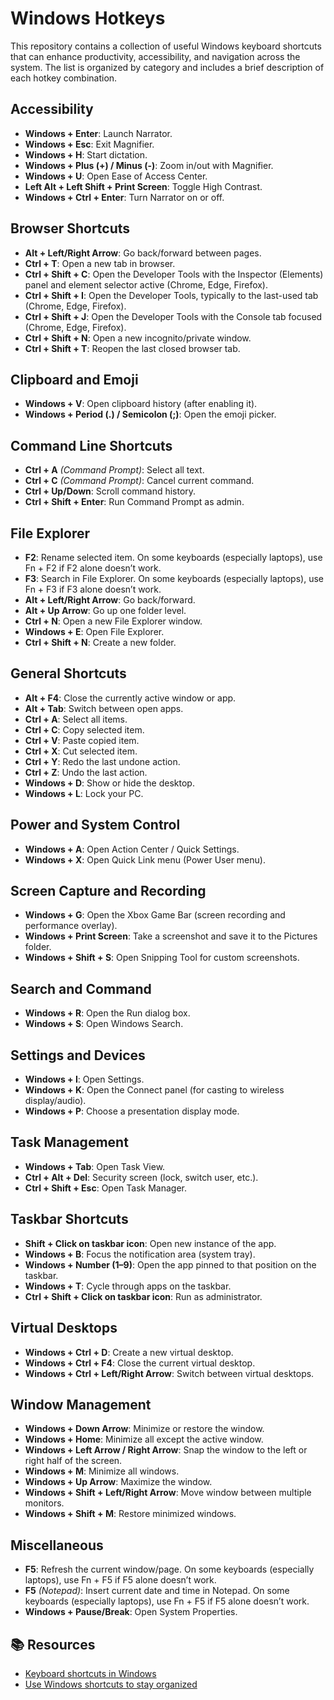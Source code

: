 # Windows Hotkeys

This repository contains a collection of useful Windows keyboard shortcuts that can enhance productivity, accessibility, and navigation across the system. The list is organized by category and includes a brief description of each hotkey combination.

## Accessibility
- **Windows + Enter**: Launch Narrator.
- **Windows + Esc**: Exit Magnifier.
- **Windows + H**: Start dictation.
- **Windows + Plus (+) / Minus (-)**: Zoom in/out with Magnifier.
- **Windows + U**: Open Ease of Access Center.
- **Left Alt + Left Shift + Print Screen**: Toggle High Contrast.
- **Windows + Ctrl + Enter**: Turn Narrator on or off.

## Browser Shortcuts
- **Alt + Left/Right Arrow**: Go back/forward between pages.
- **Ctrl + T**: Open a new tab in browser.
- **Ctrl + Shift + C**: Open the Developer Tools with the Inspector (Elements) panel and element selector active (Chrome, Edge, Firefox).
- **Ctrl + Shift + I**: Open the Developer Tools, typically to the last-used tab (Chrome, Edge, Firefox).
- **Ctrl + Shift + J**: Open the Developer Tools with the Console tab focused (Chrome, Edge, Firefox).
- **Ctrl + Shift + N**: Open a new incognito/private window.
- **Ctrl + Shift + T**: Reopen the last closed browser tab.

## Clipboard and Emoji
- **Windows + V**: Open clipboard history (after enabling it).
- **Windows + Period (.) / Semicolon (;)**: Open the emoji picker.

## Command Line Shortcuts
- **Ctrl + A** *(Command Prompt)*: Select all text.
- **Ctrl + C** *(Command Prompt)*: Cancel current command.
- **Ctrl + Up/Down**: Scroll command history.
- **Ctrl + Shift + Enter**: Run Command Prompt as admin.

## File Explorer
- **F2**: Rename selected item.  On some keyboards (especially laptops), use Fn + F2 if F2 alone doesn’t work.
- **F3**: Search in File Explorer.  On some keyboards (especially laptops), use Fn + F3 if F3 alone doesn’t work.
- **Alt + Left/Right Arrow**: Go back/forward.
- **Alt + Up Arrow**: Go up one folder level.
- **Ctrl + N**: Open a new File Explorer window.
- **Windows + E**: Open File Explorer.
- **Ctrl + Shift + N**: Create a new folder.

## General Shortcuts
- **Alt + F4**: Close the currently active window or app.
- **Alt + Tab**: Switch between open apps.
- **Ctrl + A**: Select all items.
- **Ctrl + C**: Copy selected item.
- **Ctrl + V**: Paste copied item.
- **Ctrl + X**: Cut selected item.
- **Ctrl + Y**: Redo the last undone action.
- **Ctrl + Z**: Undo the last action.
- **Windows + D**: Show or hide the desktop.
- **Windows + L**: Lock your PC.

## Power and System Control
- **Windows + A**: Open Action Center / Quick Settings.
- **Windows + X**: Open Quick Link menu (Power User menu).

## Screen Capture and Recording
- **Windows + G**: Open the Xbox Game Bar (screen recording and performance overlay).
- **Windows + Print Screen**: Take a screenshot and save it to the Pictures folder.
- **Windows + Shift + S**: Open Snipping Tool for custom screenshots.

## Search and Command
- **Windows + R**: Open the Run dialog box.
- **Windows + S**: Open Windows Search.
    
## Settings and Devices
- **Windows + I**: Open Settings.
- **Windows + K**: Open the Connect panel (for casting to wireless display/audio).
- **Windows + P**: Choose a presentation display mode.

## Task Management
- **Windows + Tab**: Open Task View.
- **Ctrl + Alt + Del**: Security screen (lock, switch user, etc.).
- **Ctrl + Shift + Esc**: Open Task Manager.

## Taskbar Shortcuts
- **Shift + Click on taskbar icon**: Open new instance of the app.
- **Windows + B**: Focus the notification area (system tray).
- **Windows + Number (1–9)**: Open the app pinned to that position on the taskbar.
- **Windows + T**: Cycle through apps on the taskbar.
- **Ctrl + Shift + Click on taskbar icon**: Run as administrator.

## Virtual Desktops
- **Windows + Ctrl + D**: Create a new virtual desktop.
- **Windows + Ctrl + F4**: Close the current virtual desktop.
- **Windows + Ctrl + Left/Right Arrow**: Switch between virtual desktops.

## Window Management
- **Windows + Down Arrow**: Minimize or restore the window.
- **Windows + Home**: Minimize all except the active window.
- **Windows + Left Arrow / Right Arrow**: Snap the window to the left or right half of the screen.
- **Windows + M**: Minimize all windows.
- **Windows + Up Arrow**: Maximize the window.
- **Windows + Shift + Left/Right Arrow**: Move window between multiple monitors.
- **Windows + Shift + M**: Restore minimized windows.

## Miscellaneous
- **F5**: Refresh the current window/page. On some keyboards (especially laptops), use Fn + F5 if F5 alone doesn’t work.
- **F5** *(Notepad)*: Insert current date and time in Notepad. On some keyboards (especially laptops), use Fn + F5 if F5 alone doesn’t work.
- **Windows + Pause/Break**: Open System Properties.
  
## 📚 Resources
- [Keyboard shortcuts in Windows](https://support.microsoft.com/en-us/windows/keyboard-shortcuts-in-windows-dcc61a57-8ff0-cffe-9796-cb9706c75eec)
- [Use Windows shortcuts to stay organized](https://www.microsoft.com/en-us/windows/tips/windows-shortcuts)
